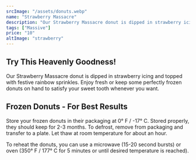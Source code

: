 ```yaml
---
srcImage: "/assets/donuts.webp"
name: "Strawberry Massacre"
description: "Our Strawberry Massacre donut is dipped in strawberry icing and topped with festive rainbow sprinkles."
tags: ["Massive"]
price: "10"
altImage: "strawberry"
---
```


## Try This Heavenly Goodness!

Our Strawberry Massacre donut is dipped in strawberry icing and topped with festive rainbow sprinkles. Enjoy fresh or keep some perfectly frozen donuts on hand to satisfy your sweet tooth whenever you want.

## Frozen Donuts - For Best Results

Store your frozen donuts in their packaging at 0° F / -17° C. Stored properly, they should keep for 2-3 months. To defrost, remove from packaging and transfer to a plate. Let thaw at room temperature for about an hour.

To reheat the donuts, you can use a microwave (15-20 second bursts) or oven (350° F / 177° C for 5 minutes or until desired temperature is reached).